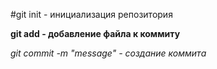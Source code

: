 #git init - инициализация репозитория 



**git add - добавление файла к коммиту**


*git commit -m "messаge"   - создание коммита*

